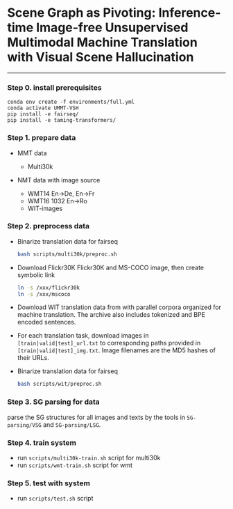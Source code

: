 # Scene Graph as Pivoting: Inference-time Image-free Unsupervised Multimodal Machine Translation with Visual Scene Hallucination
---


### Step 0.  install prerequisites
```
conda env create -f environments/full.yml
conda activate UMMT-VSH
pip install -e fairseq/
pip install -e taming-transformers/ 
```

### Step 1. prepare data

- MMT data
    - Multi30k

- NMT data with image source
    - WMT14 En→De, En→Fr 
    - WMT16 1032 En→Ro
    - WIT-images


### Step 2. preprocess data 

- Binarize translation data for fairseq
  ```sh
  bash scripts/multi30k/preproc.sh
  ```
- Download Flickr30K Flickr30K and MS-COCO image, then create symbolic link
  ```sh
  ln -s /xxx/flickr30k
  ln -s /xxx/mscoco
  ```


- Download WIT translation data from with parallel corpora organized for machine translation. The archive also includes tokenized and BPE encoded sentences.
- For each translation task, download images in `[train|valid|test]_url.txt` to corresponding paths provided in `[train|valid|test]_img.txt`. Image filenames are the MD5 hashes of their URLs.
- Binarize translation data for fairseq
  ```sh
  bash scripts/wit/preproc.sh
  ```
  


### Step 3. SG parsing for data 

parse the SG structures for all images and texts by the tools in `SG-parsing/VSG` and `SG-parsing/LSG`.


### Step 4. train system

- run `scripts/multi30k-train.sh` script for multi30k
- run `scripts/wmt-train.sh` script for wmt



### Step 5. test with system

- run `scripts/test.sh` script
